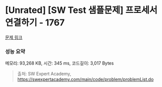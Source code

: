 # [Unrated] [SW Test 샘플문제] 프로세서 연결하기 - 1767 

[문제 링크](https://swexpertacademy.com/main/code/problem/problemDetail.do?contestProbId=AV4suNtaXFEDFAUf) 

### 성능 요약

메모리: 93,268 KB, 시간: 345 ms, 코드길이: 3,017 Bytes



> 출처: SW Expert Academy, https://swexpertacademy.com/main/code/problem/problemList.do